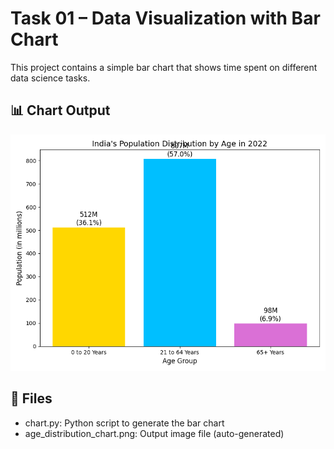 # Task 01 – Data Visualization with Bar Chart

This project contains a simple bar chart that shows time spent on different data science tasks.

## 📊 Chart Output

![Chart](age_distribution_chart.png)

## 📂 Files

- chart.py: Python script to generate the bar chart
- age_distribution_chart.png: Output image file (auto-generated)
